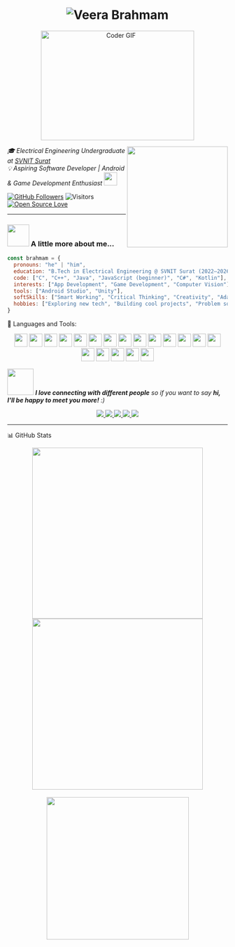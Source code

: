 <h1 align="center">
  <img src="https://readme-typing-svg.demolab.com?font=Fira+Code&pause=1000&color=F7B32B&width=435&lines=Hi%2C+I'm+Veera+Brahmam!;Tech+Explorer+%7C+App+Dev+Enthusiast+%7C+Problem+Solver" alt="Veera Brahmam" />
</h1>

<p align="center">
  <img alt="Coder GIF" height="250" width="350" src="https://thumbs.gfycat.com/EvilNextDevilfish-small.gif" />
</p>

<img align="right" src="https://miro.medium.com/max/1360/0*7Q3yvSIv_t0ioJ-Z.gif" width="230"/>

<p><em>
🎓 Electrical Engineering Undergraduate at <a href="https://svnit.ac.in" target="_blank">SVNIT Surat</a>  
<br>
💡 Aspiring Software Developer | Android & Game Development Enthusiast  
<img src="https://media.giphy.com/media/fYSnHlufseco8Fh93Z/giphy.gif" width="30">
</em></p>

[![GitHub Followers](https://img.shields.io/github/followers/mvbrahmam33?label=Follow&style=social)](https://github.com/mvbrahmam33)
![Visitors](https://visitor-badge.laobi.icu/badge?page_id=mvbrahmam33.mvbrahmam33)
[![Open Source Love](https://badges.frapsoft.com/os/v1/open-source.svg?v=102)](https://github.com/ellerbrock/open-source-badge)

---

### <img src="https://media.giphy.com/media/VgCDAzcKvsR6OM0uWg/giphy.gif" width="50"> A little more about me...

```javascript
const brahmam = {
  pronouns: "he" | "him",
  education: "B.Tech in Electrical Engineering @ SVNIT Surat (2022–2026)",
  code: ["C", "C++", "Java", "JavaScript (beginner)", "C#", "Kotlin"],
  interests: ["App Development", "Game Development", "Computer Vision"],
  tools: ["Android Studio", "Unity"],
  softSkills: ["Smart Working", "Critical Thinking", "Creativity", "Adaptability"],
  hobbies: ["Exploring new tech", "Building cool projects", "Problem solving"],
}


```
🧰 Languages and Tools:
<p align="center"> <img src="https://cdn.jsdelivr.net/gh/devicons/devicon/icons/vscode/vscode-original.svg" width="30" /> <img src="https://cdn.jsdelivr.net/gh/devicons/devicon/icons/html5/html5-original.svg" width="30" /> <img src="https://cdn.jsdelivr.net/gh/devicons/devicon/icons/css3/css3-original.svg" width="30" /> <img src="https://cdn.jsdelivr.net/gh/devicons/devicon/icons/javascript/javascript-original.svg" width="30" /> <img src="https://cdn.jsdelivr.net/gh/devicons/devicon/icons/react/react-original.svg" width="30" /> <img src="https://cdn.jsdelivr.net/gh/devicons/devicon/icons/nodejs/nodejs-original.svg" width="30" /> <img src="https://cdn.jsdelivr.net/gh/devicons/devicon/icons/express/express-original.svg" width="30" /> <img src="https://cdn.jsdelivr.net/gh/devicons/devicon/icons/mongodb/mongodb-original.svg" width="30" /> <img src="https://cdn.jsdelivr.net/gh/devicons/devicon/icons/mysql/mysql-original.svg" width="30" /> <img src="https://cdn.jsdelivr.net/gh/devicons/devicon/icons/java/java-original.svg" width="30" /> <img src="https://cdn.jsdelivr.net/gh/devicons/devicon/icons/c/c-original.svg" width="30" /> <img src="https://cdn.jsdelivr.net/gh/devicons/devicon/icons/cplusplus/cplusplus-original.svg" width="30" /> <img src="https://cdn.jsdelivr.net/gh/devicons/devicon/icons/python/python-original.svg" width="30" /> <img src="https://cdn.jsdelivr.net/gh/devicons/devicon/icons/git/git-original.svg" width="30" /> <img src="https://cdn.jsdelivr.net/gh/devicons/devicon/icons/github/github-original.svg" width="30" /> <img src="https://cdn.jsdelivr.net/gh/devicons/devicon/icons/linux/linux-original.svg" width="30" /> <img src="https://cdn.jsdelivr.net/gh/devicons/devicon/icons/figma/figma-original.svg" width="30" /> <img src="https://cdn.jsdelivr.net/gh/devicons/devicon/icons/androidstudio/androidstudio-original.svg" width="30" /> <img src="https://cdn.jsdelivr.net/gh/devicons/devicon/icons/unity/unity-original.svg" width="30" /> </p>

<img src="https://media.giphy.com/media/LnQjpWaON8nhr21vNW/giphy.gif" width="60"> <em><b>I love connecting with different people</b> so if you want to say <b>hi, I'll be happy to meet you more!</b> :)</em>

<p align="center"> <a href="https://linkedin.com/in/veera-brahmam" target="_blank"> <img src="https://img.shields.io/badge/LinkedIn-%230077B5.svg?&style=for-the-badge&logo=linkedin&logoColor=white"/> </a> <a href="mailto:mvbrahmam33@gmail.com"> <img src="https://img.shields.io/badge/Gmail-D14836?&style=for-the-badge&logo=gmail&logoColor=white" /> </a> <a href="https://instagram.com/your_instagram" target="_blank"> <img src="https://img.shields.io/badge/Instagram-%23E4405F.svg?&style=for-the-badge&logo=instagram&logoColor=white"/> </a> <a href="https://twitter.com/your_twitter" target="_blank"> <img src="https://img.shields.io/badge/Twitter-%231DA1F2.svg?&style=for-the-badge&logo=twitter&logoColor=white"/> </a> <a href="https://github.com/mvbrahmam33" target="_blank"> <img src="https://img.shields.io/badge/GitHub-%23121011.svg?&style=for-the-badge&logo=github&logoColor=white"/> </a> </p>

---

📊 GitHub Stats
<div align="center"> <img width="390" src="https://github-readme-streak-stats-salesp07.vercel.app/?user=mvbrahmam33&theme=react&border_radius=10" /> <img width="390" src="https://github-readme-stats-salesp07.vercel.app/api?username=mvbrahmam33&show_icons=true&theme=react&rank_icon=github&border_radius=10" /> <br><br> <img width="325" src="https://github-readme-stats-salesp07.vercel.app/api/top-langs/?username=mvbrahmam33&langs_count=8&layout=compact&theme=react&border_radius=10" /> </div>

